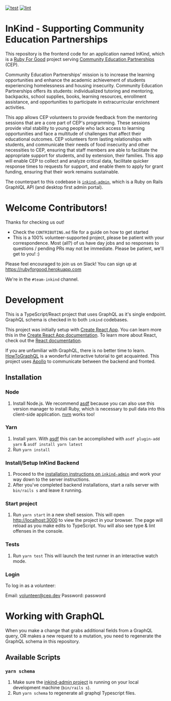 [![test](https://github.com/rubyforgood/inkind-volunteer/workflows/test/badge.svg)](https://github.com/rubyforgood/inkind-volunteer/actions/workflows/rspec.yml)
[![lint](https://github.com/rubyforgood/inkind-volunteer/actions/workflows/lint.yml/badge.svg)](https://github.com/rubyforgood/inkind-volunteer/actions/workflows/lint.yml)

# InKind - Supporting Community Education Partnerships

This repository is the frontend code for an application named InKind, which is a [Ruby For Good](https://rubyforgood.org/) project serving [Community Education Partnerships](https://www.cep.ngo/) (CEP).

Community Education Partnerships' mission is to increase the learning opportunities and enhance the academic achievement of students experiencing homelessness and housing insecurity. Community Education Partnerships offers its students: individualized tutoring and mentoring, backpacks, school supplies, books, learning resources, enrollment assistance, and opportunities to participate in extracurricular enrichment activities.

This app allows CEP volunteers to provide feedback from the mentoring sessions that are a core part of CEP's programming. These sessions provide vital stability to young people who lack access to learning opportunities and face a multitude of challenges that affect their educational outcomes. CEP volunteers form lasting relationships with students, and communicate their needs of food insecurity and other necessities to CEP, ensuring that staff members are able to facilitate the appropriate support for students, and by extension, their families. This app will enable CEP to collect and analyze critical data, facilitate quicker response times to requests for support, and enable them to apply for grant funding, ensuring that their work remains sustainable.

The counterpart to this codebase is [`inkind-admin`](https://github.com/rubyforgood/inkind-admin), which is a Ruby on Rails GraphlQL API (and desktop first admin portal).

# Welcome Contributors!

Thanks for checking us out!
  - Check the `CONTRIBUTING.md` file for a guide on how to get started
  - This is a 100% volunteer-supported project, please be patient with your correspondence. Most (all?) of us have day jobs and so responses to questions / pending PRs may not be immediate. Please be patient, we'll get to you! :)

Please feel encouraged to join us on Slack! You can sign up at https://rubyforgood.herokuapp.com

We're in the `#team-inkind` channel.

# Development

This is a TypeScript/React project that uses GraphQL as it's single endpoint. GraphQL schema is checked in to both `inkind` codebases.

This project was initially setup with [Create React App](https://github.com/facebook/create-react-app). You can learn more this in the [Create React App documentation](https://facebook.github.io/create-react-app/docs/getting-started). To learn more about React, check out the [React documentation](https://reactjs.org/).

If you are unfamiliar with GraphQL, there is no better time to learn. [HowToGraphQL](https://www.howtographql.com/) is a wonderful interactive tutorial to get acquainted. This project uses [Apollo](https://www.apollographql.com/) to communicate between the backend and fronted.

## Installation

### Node

1. Install Node.js. We recommend [asdf](https://asdf-vm.com/guide/getting-started.html#_1-install-dependencies) because you can also use this version manager to install Ruby, which is necessary to pull data into this client-side application. [nvm](https://github.com/nvm-sh/nvm) works too!

### Yarn

1. Install yarn. With [asdf](https://github.com/twuni/asdf-yarn) this can be accomplished with `asdf plugin-add yarn` & `asdf install yarn latest`
1. Run `yarn install`

### Install/Setup InKind Backend

1. Proceed to the [installation instructions on `inkind-admin`](https://github.com/rubyforgood/inkind-admin#installation) and work your way down to the server instructions.
1. After you've completed backend installations, start a rails server with `bin/rails s` and leave it running.

### Start project

1. Run `yarn start` in a new shell session. This will open [http://localhost:3000](http://localhost:3000) to view the project in your browser. The page will reload as you make edits to TypeScript. You will also see type & lint offenses in the console.

### Tests

1. Run `yarn test` This will launch the test runner in an interactive watch mode.

### Login

To log in as a volunteer:

Email: volunteer@cep.dev
Password: password

# Working with GraphQL

When you make a change that grabs additional fields from a GraphQL query, OR makes a new request to a mutation, you need to regenerate the GraphQL schema in this repository.

## Available Scripts

### `yarn schema`

1. Make sure the [inkind-admin project](https://github.com/rubyforgood/inkind-admin) is running on your local development machine (`bin/rails s`).
2. Run `yarn schema` to regenerate all graphql Typescript files.
